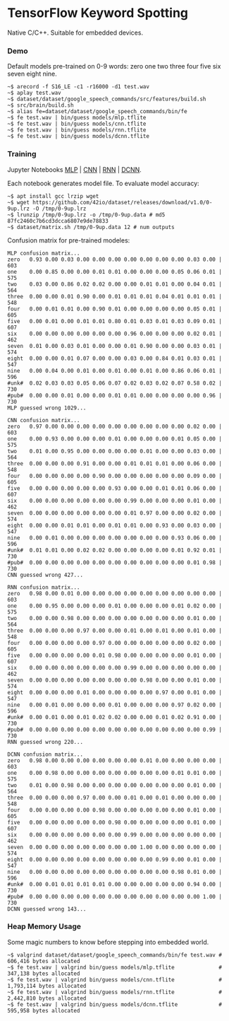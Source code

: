 # TensorFlow Keyword Spotting
Native C/C++. Suitable for embedded devices.

### Demo
Default models pre-trained on 0-9 words: zero one two three four five six seven eight nine.

    ~$ arecord -f S16_LE -c1 -r16000 -d1 test.wav
    ~$ aplay test.wav
    ~$ dataset/dataset/google_speech_commands/src/features/build.sh
    ~$ src/brain/build.sh
    ~$ alias fe=dataset/dataset/google_speech_commands/bin/fe
    ~$ fe test.wav | bin/guess models/mlp.tflite
    ~$ fe test.wav | bin/guess models/cnn.tflite
    ~$ fe test.wav | bin/guess models/rnn.tflite
    ~$ fe test.wav | bin/guess models/dcnn.tflite

### Training
Jupyter Notebooks [MLP](jupyter/mlp.ipynb) | [CNN](jupyter/cnn.ipynb) | [RNN](jupyter/rnn.ipynb) | [DCNN](jupyter/dcnn.ipynb).

Each notebook generates model file. To evaluate model accuracy:

    ~$ apt install gcc lrzip wget
    ~$ wget https://github.com/42io/dataset/releases/download/v1.0/0-9up.lrz -O /tmp/0-9up.lrz
    ~$ lrunzip /tmp/0-9up.lrz -o /tmp/0-9up.data # md5 87fc2460c7b6cd3dcca6807e9de78833
    ~$ dataset/matrix.sh /tmp/0-9up.data 12 # num outputs

Confusion matrix for pre-trained modeles:

    MLP confusion matrix...
    zero   0.93 0.00 0.03 0.00 0.00 0.00 0.00 0.00 0.00 0.00 0.03 0.00 | 603
    one    0.00 0.85 0.00 0.00 0.01 0.01 0.00 0.00 0.00 0.05 0.06 0.01 | 575
    two    0.03 0.00 0.86 0.02 0.02 0.00 0.00 0.01 0.01 0.00 0.04 0.01 | 564
    three  0.00 0.00 0.01 0.90 0.00 0.01 0.01 0.01 0.04 0.01 0.01 0.01 | 548
    four   0.00 0.01 0.01 0.00 0.90 0.01 0.00 0.00 0.00 0.00 0.05 0.01 | 605
    five   0.00 0.01 0.00 0.01 0.01 0.80 0.01 0.03 0.01 0.03 0.09 0.01 | 607
    six    0.00 0.00 0.00 0.00 0.00 0.00 0.96 0.00 0.00 0.00 0.02 0.01 | 462
    seven  0.01 0.00 0.03 0.01 0.00 0.00 0.01 0.90 0.00 0.00 0.03 0.01 | 574
    eight  0.00 0.00 0.01 0.07 0.00 0.00 0.03 0.00 0.84 0.01 0.03 0.01 | 547
    nine   0.00 0.04 0.00 0.01 0.00 0.01 0.00 0.01 0.00 0.86 0.06 0.01 | 596
    #unk#  0.02 0.03 0.03 0.05 0.06 0.07 0.02 0.03 0.02 0.07 0.58 0.02 | 730
    #pub#  0.00 0.00 0.01 0.00 0.00 0.01 0.01 0.00 0.00 0.00 0.00 0.96 | 730
    MLP guessed wrong 1029...

    CNN confusion matrix...
    zero   0.97 0.00 0.00 0.00 0.00 0.00 0.00 0.00 0.00 0.00 0.02 0.00 | 603
    one    0.00 0.93 0.00 0.00 0.00 0.01 0.00 0.00 0.00 0.01 0.05 0.00 | 575
    two    0.01 0.00 0.95 0.00 0.00 0.00 0.00 0.01 0.00 0.00 0.03 0.00 | 564
    three  0.00 0.00 0.00 0.91 0.00 0.00 0.01 0.01 0.01 0.00 0.06 0.00 | 548
    four   0.00 0.00 0.00 0.00 0.90 0.00 0.00 0.00 0.00 0.00 0.09 0.00 | 605
    five   0.00 0.00 0.00 0.00 0.00 0.93 0.00 0.00 0.01 0.01 0.06 0.00 | 607
    six    0.00 0.00 0.00 0.00 0.00 0.00 0.99 0.00 0.00 0.00 0.01 0.00 | 462
    seven  0.00 0.00 0.00 0.00 0.00 0.00 0.01 0.97 0.00 0.00 0.02 0.00 | 574
    eight  0.00 0.00 0.01 0.01 0.00 0.01 0.01 0.00 0.93 0.00 0.03 0.00 | 547
    nine   0.00 0.01 0.00 0.00 0.00 0.00 0.00 0.00 0.00 0.93 0.06 0.00 | 596
    #unk#  0.01 0.01 0.00 0.02 0.02 0.00 0.00 0.00 0.00 0.01 0.92 0.01 | 730
    #pub#  0.00 0.00 0.00 0.00 0.00 0.00 0.00 0.00 0.00 0.00 0.01 0.98 | 730
    CNN guessed wrong 427...

    RNN confusion matrix...
    zero   0.98 0.00 0.01 0.00 0.00 0.00 0.00 0.00 0.00 0.00 0.00 0.00 | 603
    one    0.00 0.95 0.00 0.00 0.00 0.01 0.00 0.00 0.00 0.01 0.02 0.00 | 575
    two    0.00 0.00 0.98 0.00 0.00 0.00 0.00 0.00 0.00 0.00 0.01 0.00 | 564
    three  0.00 0.00 0.00 0.97 0.00 0.00 0.01 0.00 0.01 0.00 0.01 0.00 | 548
    four   0.00 0.00 0.00 0.00 0.97 0.00 0.00 0.00 0.00 0.00 0.02 0.00 | 605
    five   0.00 0.00 0.00 0.00 0.01 0.98 0.00 0.00 0.00 0.00 0.01 0.00 | 607
    six    0.00 0.00 0.00 0.00 0.00 0.00 0.99 0.00 0.00 0.00 0.00 0.00 | 462
    seven  0.00 0.00 0.00 0.00 0.00 0.00 0.00 0.98 0.00 0.00 0.01 0.00 | 574
    eight  0.00 0.00 0.00 0.01 0.00 0.00 0.00 0.00 0.97 0.00 0.01 0.00 | 547
    nine   0.00 0.01 0.00 0.00 0.00 0.01 0.00 0.00 0.00 0.97 0.02 0.00 | 596
    #unk#  0.00 0.01 0.00 0.01 0.02 0.02 0.00 0.00 0.01 0.02 0.91 0.00 | 730
    #pub#  0.00 0.00 0.00 0.00 0.00 0.00 0.00 0.00 0.00 0.00 0.00 0.99 | 730
    RNN guessed wrong 220...

    DCNN confusion matrix...
    zero   0.98 0.00 0.00 0.00 0.00 0.00 0.00 0.01 0.00 0.00 0.00 0.00 | 603
    one    0.00 0.98 0.00 0.00 0.00 0.00 0.00 0.00 0.00 0.01 0.01 0.00 | 575
    two    0.01 0.00 0.98 0.00 0.00 0.00 0.00 0.00 0.00 0.00 0.01 0.00 | 564
    three  0.00 0.00 0.00 0.97 0.00 0.00 0.01 0.00 0.01 0.00 0.00 0.00 | 548
    four   0.00 0.00 0.00 0.00 0.98 0.00 0.00 0.00 0.00 0.00 0.01 0.00 | 605
    five   0.00 0.00 0.00 0.00 0.00 0.98 0.00 0.00 0.00 0.00 0.01 0.00 | 607
    six    0.00 0.00 0.00 0.00 0.00 0.00 0.99 0.00 0.00 0.00 0.00 0.00 | 462
    seven  0.00 0.00 0.00 0.00 0.00 0.00 0.00 1.00 0.00 0.00 0.00 0.00 | 574
    eight  0.00 0.00 0.00 0.00 0.00 0.00 0.00 0.00 0.99 0.00 0.01 0.00 | 547
    nine   0.00 0.00 0.00 0.00 0.00 0.00 0.00 0.00 0.00 0.98 0.01 0.00 | 596
    #unk#  0.00 0.01 0.01 0.01 0.01 0.00 0.00 0.00 0.00 0.00 0.94 0.00 | 730
    #pub#  0.00 0.00 0.00 0.00 0.00 0.00 0.00 0.00 0.00 0.00 0.00 1.00 | 730
    DCNN guessed wrong 143...

### Heap Memory Usage
Some magic numbers to know before stepping into embedded world.

    ~$ valgrind dataset/dataset/google_speech_commands/bin/fe test.wav # 606,416 bytes allocated
    ~$ fe test.wav | valgrind bin/guess models/mlp.tflite              # 347,138 bytes allocated
    ~$ fe test.wav | valgrind bin/guess models/cnn.tflite              # 1,793,114 bytes allocated
    ~$ fe test.wav | valgrind bin/guess models/rnn.tflite              # 2,442,810 bytes allocated
    ~$ fe test.wav | valgrind bin/guess models/dcnn.tflite             # 595,958 bytes allocated
